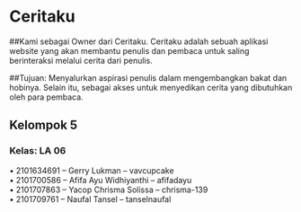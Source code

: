 # Ceritaku

##Kami sebagai Owner dari Ceritaku.
Ceritaku adalah sebuah aplikasi website yang akan membantu penulis dan pembaca untuk saling berinteraksi melalui cerita dari penulis. 

##Tujuan:
Menyalurkan aspirasi penulis dalam mengembangkan bakat dan hobinya. Selain itu, sebagai akses untuk menyedikan cerita yang dibutuhkan oleh para pembaca.

## Kelompok 5
### Kelas: LA 06
•	2101634691 – Gerry Lukman – vavcupcake  
•	2101700586 – Afifa Ayu Widhiyanthi – afifadayu  
•	2101707863 – Yacop Chrisma Solissa – chrisma-139  
•	2101709761 – Naufal Tansel – tanselnaufal  